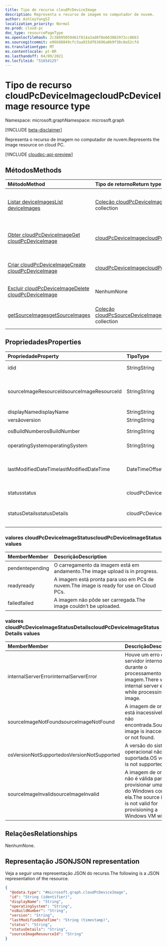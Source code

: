 ```yaml
---
title: Tipo de recurso cloudPcDeviceImage
description: Representa o recurso de imagem no computador de nuvem.
author: AshleyYangSZ
localization_priority: Normal
ms.prod: cloud-pc
doc_type: resourcePageType
ms.openlocfilehash: 2c38895059461f814a3ad0f8e663082972cc8663
ms.sourcegitcommit: e96b98849cfc3aa915df63696a0b9f30c0a52cfd
ms.translationtype: MT
ms.contentlocale: pt-BR
ms.lasthandoff: 04/09/2021
ms.locfileid: "51654125"
---
```

# <a name="cloudpcdeviceimage-resource-type"></a><span data-ttu-id="50492-103">Tipo de recurso cloudPcDeviceImage</span><span class="sxs-lookup"><span data-stu-id="50492-103">cloudPcDeviceImage resource type</span></span>

<span data-ttu-id="50492-104">Namespace: microsoft.graph</span><span class="sxs-lookup"><span data-stu-id="50492-104">Namespace: microsoft.graph</span></span>

[!INCLUDE [beta-disclaimer](../../includes/beta-disclaimer.md)]

<span data-ttu-id="50492-105">Representa o recurso de imagem no computador de nuvem.</span><span class="sxs-lookup"><span data-stu-id="50492-105">Represents the image resource on cloud PC.</span></span>

[!INCLUDE [cloudpc-api-preview](../../includes/cloudpc-api-preview.md)]

## <a name="methods"></a><span data-ttu-id="50492-106">Métodos</span><span class="sxs-lookup"><span data-stu-id="50492-106">Methods</span></span>

|<span data-ttu-id="50492-107">Método</span><span class="sxs-lookup"><span data-stu-id="50492-107">Method</span></span>|<span data-ttu-id="50492-108">Tipo de retorno</span><span class="sxs-lookup"><span data-stu-id="50492-108">Return type</span></span>|<span data-ttu-id="50492-109">Descrição</span><span class="sxs-lookup"><span data-stu-id="50492-109">Description</span></span>|
|:---|:---|:---|
|[<span data-ttu-id="50492-110">Listar deviceImages</span><span class="sxs-lookup"><span data-stu-id="50492-110">List deviceImages</span></span>](../api/virtualendpoint-list-deviceimages.md)|<span data-ttu-id="50492-111">[Coleção cloudPcDeviceImage](../resources/cloudpcdeviceimage.md)</span><span class="sxs-lookup"><span data-stu-id="50492-111">[cloudPcDeviceImage](../resources/cloudpcdeviceimage.md) collection</span></span>|<span data-ttu-id="50492-112">Listar as propriedades e as relações dos [objetos cloudPcDeviceImage.](../resources/cloudpcdeviceimage.md)</span><span class="sxs-lookup"><span data-stu-id="50492-112">List the properties and relationships of [cloudPcDeviceImage](../resources/cloudpcdeviceimage.md) objects.</span></span>|
|[<span data-ttu-id="50492-113">Obter cloudPcDeviceImage</span><span class="sxs-lookup"><span data-stu-id="50492-113">Get cloudPcDeviceImage</span></span>](../api/cloudpcdeviceimage-get.md)|[<span data-ttu-id="50492-114">cloudPcDeviceImage</span><span class="sxs-lookup"><span data-stu-id="50492-114">cloudPcDeviceImage</span></span>](../resources/cloudpcdeviceimage.md)|<span data-ttu-id="50492-115">Leia as propriedades e as relações de um [objeto cloudPcDeviceImage.](../resources/cloudpcdeviceimage.md)</span><span class="sxs-lookup"><span data-stu-id="50492-115">Read the properties and relationships of a [cloudPcDeviceImage](../resources/cloudpcdeviceimage.md) object.</span></span>|
|[<span data-ttu-id="50492-116">Criar cloudPcDeviceImage</span><span class="sxs-lookup"><span data-stu-id="50492-116">Create cloudPcDeviceImage</span></span>](../api/virtualendpoint-post-deviceimages.md)|[<span data-ttu-id="50492-117">cloudPcDeviceImage</span><span class="sxs-lookup"><span data-stu-id="50492-117">cloudPcDeviceImage</span></span>](../resources/cloudpcdeviceimage.md)|<span data-ttu-id="50492-118">Crie um novo [objeto cloudPcDeviceImage.](../resources/cloudpcdeviceimage.md)</span><span class="sxs-lookup"><span data-stu-id="50492-118">Create a new [cloudPcDeviceImage](../resources/cloudpcdeviceimage.md) object.</span></span>|
|[<span data-ttu-id="50492-119">Excluir cloudPcDeviceImage</span><span class="sxs-lookup"><span data-stu-id="50492-119">Delete cloudPcDeviceImage</span></span>](../api/cloudpcdeviceimage-delete.md)|<span data-ttu-id="50492-120">Nenhum</span><span class="sxs-lookup"><span data-stu-id="50492-120">None</span></span>|<span data-ttu-id="50492-121">[Exclua um objeto cloudPcDeviceImage.](../resources/cloudpcdeviceimage.md)</span><span class="sxs-lookup"><span data-stu-id="50492-121">Delete a [cloudPcDeviceImage](../resources/cloudpcdeviceimage.md) object.</span></span>|
|[<span data-ttu-id="50492-122">getSourceImages</span><span class="sxs-lookup"><span data-stu-id="50492-122">getSourceImages</span></span>](../api/cloudpcdeviceimage-getsourceimages.md)|<span data-ttu-id="50492-123">[Coleção cloudPcSourceDeviceImage](../resources/cloudpcsourcedeviceimage.md)</span><span class="sxs-lookup"><span data-stu-id="50492-123">[cloudPcSourceDeviceImage](../resources/cloudpcsourcedeviceimage.md) collection</span></span>|<span data-ttu-id="50492-124">Obter [objetos cloudPcSourceDeviceImage.](../resources/cloudpcsourcedeviceimage.md)</span><span class="sxs-lookup"><span data-stu-id="50492-124">Get [cloudPcSourceDeviceImage](../resources/cloudpcsourcedeviceimage.md) objects.</span></span>|

## <a name="properties"></a><span data-ttu-id="50492-125">Propriedades</span><span class="sxs-lookup"><span data-stu-id="50492-125">Properties</span></span>

|<span data-ttu-id="50492-126">Propriedade</span><span class="sxs-lookup"><span data-stu-id="50492-126">Property</span></span>|<span data-ttu-id="50492-127">Tipo</span><span class="sxs-lookup"><span data-stu-id="50492-127">Type</span></span>|<span data-ttu-id="50492-128">Descrição</span><span class="sxs-lookup"><span data-stu-id="50492-128">Description</span></span>|
|:---|:---|:---|
|<span data-ttu-id="50492-129">id</span><span class="sxs-lookup"><span data-stu-id="50492-129">id</span></span>|<span data-ttu-id="50492-130">String</span><span class="sxs-lookup"><span data-stu-id="50492-130">String</span></span>|<span data-ttu-id="50492-131">Identificador exclusivo do recurso de imagem no computador de nuvem.</span><span class="sxs-lookup"><span data-stu-id="50492-131">Unique identifier for the image resource on cloud PC.</span></span> <span data-ttu-id="50492-132">Somente leitura.</span><span class="sxs-lookup"><span data-stu-id="50492-132">Read-only.</span></span>|
|<span data-ttu-id="50492-133">sourceImageResourceId</span><span class="sxs-lookup"><span data-stu-id="50492-133">sourceImageResourceId</span></span>|<span data-ttu-id="50492-134">String</span><span class="sxs-lookup"><span data-stu-id="50492-134">String</span></span>|<span data-ttu-id="50492-135">A ID do recurso de imagem de origem no Azure.</span><span class="sxs-lookup"><span data-stu-id="50492-135">The ID of the source image resource on Azure.</span></span> <span data-ttu-id="50492-136">Formato obrigatório: "/subscriptions/{subscription-id}/resourceGroups/{resourceGroupName}/providers/Microsoft.Compute/images/{imageName}".</span><span class="sxs-lookup"><span data-stu-id="50492-136">Required format: "/subscriptions/{subscription-id}/resourceGroups/{resourceGroupName}/providers/Microsoft.Compute/images/{imageName}".</span></span>|
|<span data-ttu-id="50492-137">displayName</span><span class="sxs-lookup"><span data-stu-id="50492-137">displayName</span></span>|<span data-ttu-id="50492-138">String</span><span class="sxs-lookup"><span data-stu-id="50492-138">String</span></span>|<span data-ttu-id="50492-139">O nome de exibição da imagem.</span><span class="sxs-lookup"><span data-stu-id="50492-139">The image's display name.</span></span>|
|<span data-ttu-id="50492-140">versão</span><span class="sxs-lookup"><span data-stu-id="50492-140">version</span></span>|<span data-ttu-id="50492-141">String</span><span class="sxs-lookup"><span data-stu-id="50492-141">String</span></span>|<span data-ttu-id="50492-142">A versão da imagem.</span><span class="sxs-lookup"><span data-stu-id="50492-142">The image version.</span></span> <span data-ttu-id="50492-143">Por exemplo: 0.0.1, 1.5.13.</span><span class="sxs-lookup"><span data-stu-id="50492-143">For example: 0.0.1, 1.5.13.</span></span>|
|<span data-ttu-id="50492-144">osBuildNumber</span><span class="sxs-lookup"><span data-stu-id="50492-144">osBuildNumber</span></span>|<span data-ttu-id="50492-145">String</span><span class="sxs-lookup"><span data-stu-id="50492-145">String</span></span>|<span data-ttu-id="50492-146">A versão de com build do sistema operacional da imagem.</span><span class="sxs-lookup"><span data-stu-id="50492-146">The image's OS build version.</span></span> <span data-ttu-id="50492-147">Por exemplo: 1909.</span><span class="sxs-lookup"><span data-stu-id="50492-147">For example: 1909.</span></span>|
|<span data-ttu-id="50492-148">operatingSystem</span><span class="sxs-lookup"><span data-stu-id="50492-148">operatingSystem</span></span>|<span data-ttu-id="50492-149">String</span><span class="sxs-lookup"><span data-stu-id="50492-149">String</span></span>|<span data-ttu-id="50492-150">O sistema operacional da imagem.</span><span class="sxs-lookup"><span data-stu-id="50492-150">The image's operating system.</span></span> <span data-ttu-id="50492-151">Por exemplo: Windows 10 Enterprise.</span><span class="sxs-lookup"><span data-stu-id="50492-151">For example: Windows 10 Enterprise.</span></span>|
|<span data-ttu-id="50492-152">lastModifiedDateTime</span><span class="sxs-lookup"><span data-stu-id="50492-152">lastModifiedDateTime</span></span>|<span data-ttu-id="50492-153">DateTimeOffset</span><span class="sxs-lookup"><span data-stu-id="50492-153">DateTimeOffset</span></span>|<span data-ttu-id="50492-154">Os dados e a hora em que a imagem foi modificada pela última vez.</span><span class="sxs-lookup"><span data-stu-id="50492-154">The data and time that the image was last modified.</span></span> <span data-ttu-id="50492-155">O tempo é mostrado no formato ISO 8601 e hora UTC (Tempo Universal Coordenado).</span><span class="sxs-lookup"><span data-stu-id="50492-155">The time is shown in ISO 8601 format and  Coordinated Universal Time (UTC) time.</span></span> <span data-ttu-id="50492-156">Por exemplo, meia-noite UTC em 1º de janeiro de 2014 aparece como '2014-01-01T00:00:00Z'.</span><span class="sxs-lookup"><span data-stu-id="50492-156">For example, midnight UTC on Jan 1, 2014 appears as '2014-01-01T00:00:00Z'.</span></span>|
|<span data-ttu-id="50492-157">status</span><span class="sxs-lookup"><span data-stu-id="50492-157">status</span></span>|<span data-ttu-id="50492-158">cloudPcDeviceImageStatus</span><span class="sxs-lookup"><span data-stu-id="50492-158">cloudPcDeviceImageStatus</span></span>|<span data-ttu-id="50492-159">O status da imagem no computador de nuvem.</span><span class="sxs-lookup"><span data-stu-id="50492-159">The status of the image on cloud PC.</span></span> <span data-ttu-id="50492-160">Os valores possíveis são: `pending`, `ready`, `failed`.</span><span class="sxs-lookup"><span data-stu-id="50492-160">Possible values are: `pending`, `ready`, `failed`.</span></span>|
|<span data-ttu-id="50492-161">statusDetails</span><span class="sxs-lookup"><span data-stu-id="50492-161">statusDetails</span></span>|<span data-ttu-id="50492-162">cloudPcDeviceImageStatusDetails</span><span class="sxs-lookup"><span data-stu-id="50492-162">cloudPcDeviceImageStatusDetails</span></span>|<span data-ttu-id="50492-163">Os detalhes do status da imagem, que indica por que o carregamento falhou, se aplicável.</span><span class="sxs-lookup"><span data-stu-id="50492-163">The details of the image's status, which indicates why the upload failed, if applicable.</span></span> <span data-ttu-id="50492-164">Os valores possíveis são: `internalServerError` `sourceImageNotFound` , , e `osVersionNotSupported` `sourceImageInvalid` .</span><span class="sxs-lookup"><span data-stu-id="50492-164">Possible values are: `internalServerError`, `sourceImageNotFound`, `osVersionNotSupported`, and `sourceImageInvalid`.</span></span>|

### <a name="cloudpcdeviceimagestatus-values"></a><span data-ttu-id="50492-165">valores cloudPcDeviceImageStatus</span><span class="sxs-lookup"><span data-stu-id="50492-165">cloudPcDeviceImageStatus values</span></span>

|<span data-ttu-id="50492-166">Member</span><span class="sxs-lookup"><span data-stu-id="50492-166">Member</span></span>|<span data-ttu-id="50492-167">Descrição</span><span class="sxs-lookup"><span data-stu-id="50492-167">Description</span></span>|
|:---|:---|
|<span data-ttu-id="50492-168">pendente</span><span class="sxs-lookup"><span data-stu-id="50492-168">pending</span></span>|<span data-ttu-id="50492-169">O carregamento da imagem está em andamento.</span><span class="sxs-lookup"><span data-stu-id="50492-169">The image upload is in progress.</span></span>|
|<span data-ttu-id="50492-170">ready</span><span class="sxs-lookup"><span data-stu-id="50492-170">ready</span></span>|<span data-ttu-id="50492-171">A imagem está pronta para uso em PCs de nuvem.</span><span class="sxs-lookup"><span data-stu-id="50492-171">The image is ready for use on Cloud PCs.</span></span>|
|<span data-ttu-id="50492-172">failed</span><span class="sxs-lookup"><span data-stu-id="50492-172">failed</span></span>|<span data-ttu-id="50492-173">A imagem não pôde ser carregada.</span><span class="sxs-lookup"><span data-stu-id="50492-173">The image couldn’t be uploaded.</span></span> |

### <a name="cloudpcdeviceimagestatusdetails-values"></a><span data-ttu-id="50492-174">valores cloudPcDeviceImageStatusDetails</span><span class="sxs-lookup"><span data-stu-id="50492-174">cloudPcDeviceImageStatusDetails values</span></span>

|<span data-ttu-id="50492-175">Member</span><span class="sxs-lookup"><span data-stu-id="50492-175">Member</span></span>|<span data-ttu-id="50492-176">Descrição</span><span class="sxs-lookup"><span data-stu-id="50492-176">Description</span></span>|
|:---|:---|
|<span data-ttu-id="50492-177">internalServerError</span><span class="sxs-lookup"><span data-stu-id="50492-177">internalServerError</span></span>|<span data-ttu-id="50492-178">Houve um erro de servidor interno durante o processamento da imagem.</span><span class="sxs-lookup"><span data-stu-id="50492-178">There was an internal server error while processing the image.</span></span>|
|<span data-ttu-id="50492-179">sourceImageNotFound</span><span class="sxs-lookup"><span data-stu-id="50492-179">sourceImageNotFound</span></span>|<span data-ttu-id="50492-180">A imagem de origem está inacessível ou não encontrada.</span><span class="sxs-lookup"><span data-stu-id="50492-180">Source image is inaccessible or not found.</span></span>|
|<span data-ttu-id="50492-181">osVersionNotSupported</span><span class="sxs-lookup"><span data-stu-id="50492-181">osVersionNotSupported</span></span>| <span data-ttu-id="50492-182">A versão do sistema operacional não é suportada.</span><span class="sxs-lookup"><span data-stu-id="50492-182">OS version is not supported.</span></span>|
|<span data-ttu-id="50492-183">sourceImageInvalid</span><span class="sxs-lookup"><span data-stu-id="50492-183">sourceImageInvalid</span></span>|<span data-ttu-id="50492-184">A imagem de origem não é válida para provisionar uma VM do Windows com ela.</span><span class="sxs-lookup"><span data-stu-id="50492-184">The source image is not valid for provisioning a Windows VM with it.</span></span>|

## <a name="relationships"></a><span data-ttu-id="50492-185">Relações</span><span class="sxs-lookup"><span data-stu-id="50492-185">Relationships</span></span>

<span data-ttu-id="50492-186">Nenhum</span><span class="sxs-lookup"><span data-stu-id="50492-186">None.</span></span>

## <a name="json-representation"></a><span data-ttu-id="50492-187">Representação JSON</span><span class="sxs-lookup"><span data-stu-id="50492-187">JSON representation</span></span>

<span data-ttu-id="50492-188">Veja a seguir uma representação JSON do recurso.</span><span class="sxs-lookup"><span data-stu-id="50492-188">The following is a JSON representation of the resource.</span></span>
<!-- {
  "blockType": "resource",
  "keyProperty": "id",
  "@odata.type": "microsoft.graph.cloudPcDeviceImage",
  "baseType": "microsoft.graph.entity",
  "openType": false
}
-->

``` json
{
  "@odata.type": "#microsoft.graph.cloudPcDeviceImage",
  "id": "String (identifier)",
  "displayName": "String",
  "operatingSystem": "String",
  "osBuildNumber": "String",
  "version": "String",
  "lastModifiedDateTime": "String (timestamp)",
  "status": "String",
  "statusDetails": "String",
  "sourceImageResourceId": "String"
}
```
